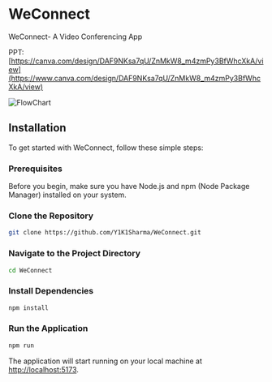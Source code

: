 # WeConnect
WeConnect- A Video Conferencing App

PPT:   [https://canva.com/design/DAF9NKsa7qU/ZnMkW8_m4zmPy3BfWhcXkA/view](https://www.canva.com/design/DAF9NKsa7qU/ZnMkW8_m4zmPy3BfWhcXkA/view)

![FlowChart](https://github.com/Y1K1Sharma/WeConnect/blob/main/src/assets/flowchart.png)

## Installation

To get started with WeConnect, follow these simple steps:

### Prerequisites

Before you begin, make sure you have Node.js and npm (Node Package Manager) installed on your system.

### Clone the Repository

```bash
git clone https://github.com/Y1K1Sharma/WeConnect.git
```

### Navigate to the Project Directory

```bash
cd WeConnect
```

### Install Dependencies

```bash
npm install
```

### Run the Application

```bash
npm run
```

The application will start running on your local machine at [http://localhost:5173](http://localhost:5173/).
